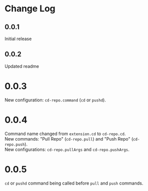 # Change Log

## 0.0.1
Initial release

## 0.0.2
Updated readme

# 0.0.3
New configuration: `cd-repo.command` (`cd` or `pushd`).

# 0.0.4
Command name changed from `extension.cd` to `cd-repo.cd`.  
New commands: "Pull Repo" (`cd-repo.pull`) and "Push Repo" (`cd-repo.push`).  
New configurations: `cd-repo.pullArgs` and `cd-repo.pushArgs`.

# 0.0.5
`cd` or `pushd` command being called before `pull` and `push` commands.
